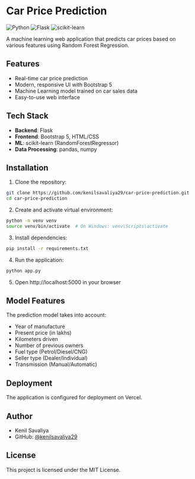 # Car Price Prediction

![Python](https://img.shields.io/badge/Python-3.x-blue.svg) ![Flask](https://img.shields.io/badge/Flask-3.x-green.svg) ![scikit-learn](https://img.shields.io/badge/scikit--learn-1.4.x-orange.svg)

A machine learning web application that predicts car prices based on various features using Random Forest Regression.

## Features

- Real-time car price prediction
- Modern, responsive UI with Bootstrap 5
- Machine Learning model trained on car sales data
- Easy-to-use web interface

## Tech Stack

- **Backend**: Flask
- **Frontend**: Bootstrap 5, HTML/CSS
- **ML**: scikit-learn (RandomForestRegressor)
- **Data Processing**: pandas, numpy

## Installation

1. Clone the repository:
```bash
git clone https://github.com/kenilsavaliya29/car-price-prediction.git
cd car-price-prediction
```

2. Create and activate virtual environment:
```bash
python -m venv venv
source venv/bin/activate  # On Windows: venv\Scripts\activate
```

3. Install dependencies:
```bash
pip install -r requirements.txt
```

4. Run the application:
```bash
python app.py
```

5. Open http://localhost:5000 in your browser

## Model Features

The prediction model takes into account:
- Year of manufacture
- Present price (in lakhs)
- Kilometers driven
- Number of previous owners
- Fuel type (Petrol/Diesel/CNG)
- Seller type (Dealer/Individual)
- Transmission (Manual/Automatic)

## Deployment

The application is configured for deployment on Vercel.

## Author

- Kenil Savaliya
- GitHub: [@kenilsavaliya29](https://github.com/kenilsavaliya29)

## License

This project is licensed under the MIT License.
